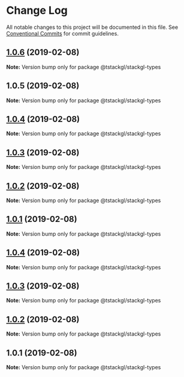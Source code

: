 # Change Log

All notable changes to this project will be documented in this file.
See [Conventional Commits](https://conventionalcommits.org) for commit guidelines.

## [1.0.6](https://github.com/nkint/tstackgl/compare/@tstackgl/stackgl-types@1.0.5...@tstackgl/stackgl-types@1.0.6) (2019-02-08)

**Note:** Version bump only for package @tstackgl/stackgl-types





## 1.0.5 (2019-02-08)

**Note:** Version bump only for package @tstackgl/stackgl-types





## [1.0.4](https://github.com/nkint/tstackgl/compare/@tstackgl/stackgl-types@1.0.4...@tstackgl/stackgl-types@1.0.4) (2019-02-08)

**Note:** Version bump only for package @tstackgl/stackgl-types





## [1.0.3](https://github.com/nkint/tstackgl/compare/@tstackgl/stackgl-types@1.0.4...@tstackgl/stackgl-types@1.0.3) (2019-02-08)

**Note:** Version bump only for package @tstackgl/stackgl-types





## [1.0.2](https://github.com/nkint/tstackgl/compare/@tstackgl/stackgl-types@1.0.4...@tstackgl/stackgl-types@1.0.2) (2019-02-08)

**Note:** Version bump only for package @tstackgl/stackgl-types





## [1.0.1](https://github.com/nkint/tstackgl/compare/@tstackgl/stackgl-types@1.0.4...@tstackgl/stackgl-types@1.0.1) (2019-02-08)

**Note:** Version bump only for package @tstackgl/stackgl-types





## [1.0.4](https://github.com/nkint/tstackgl/compare/@tstackgl/stackgl-types@1.0.3...@tstackgl/stackgl-types@1.0.4) (2019-02-08)

**Note:** Version bump only for package @tstackgl/stackgl-types





## [1.0.3](https://github.com/nkint/tstackgl/compare/@tstackgl/stackgl-types@1.0.2...@tstackgl/stackgl-types@1.0.3) (2019-02-08)

**Note:** Version bump only for package @tstackgl/stackgl-types





## [1.0.2](https://github.com/nkint/tstackgl/compare/@tstackgl/stackgl-types@1.0.1...@tstackgl/stackgl-types@1.0.2) (2019-02-08)

**Note:** Version bump only for package @tstackgl/stackgl-types





## 1.0.1 (2019-02-08)

**Note:** Version bump only for package @tstackgl/stackgl-types
